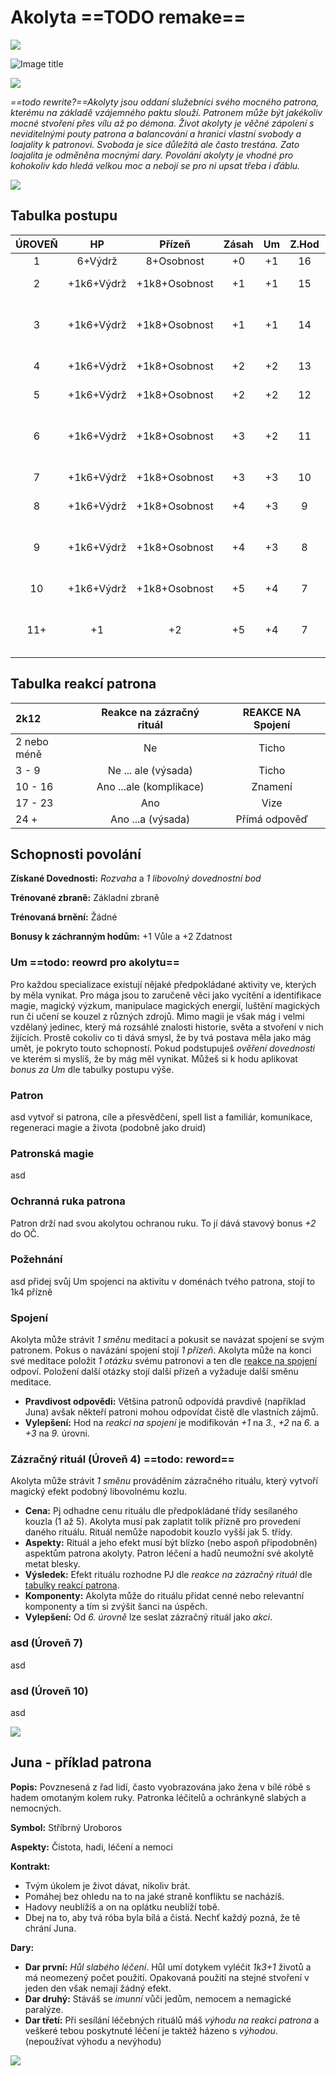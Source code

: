 # Akolyta ==TODO remake==

<img src="/assets/sep_line.png"/>

![Image title](/assets/OW/classes/Acolyte.png)

<img src="/assets/sep_line.png"/>

*==todo rewrite?==Akolyty jsou oddaní služebníci svého mocného patrona, kterému na základě vzájemného paktu slouží. Patronem může být jakékoliv mocné stvoření přes vílu až po démona. Život akolyty je věčné zápolení s neviditelnými pouty patrona a balancování a hranici vlastní svobody a loajality k patronovi. Svoboda je sice důležitá ale často trestána. Zato loajalita je odměněna mocnými dary. Povolání akolyty je vhodné pro kohokoliv kdo hledá velkou moc a nebojí se pro ni upsat třeba i ďáblu.*

<img src="/assets/sep_line.png"/>

## Tabulka postupu

| ÚROVEŇ |     HP     |    Přízeň     | Zásah |  Um  | Z.Hod |                   Odemyká                    |
| :----: | :--------: | :-----------: | :---: | :--: | :---: | :------------------------------------------: |
|   1    |  6+Výdrž   |  8+Osobnost   |  +0   |  +1  |  16   |                   Um, asd                    |
|   2    | +1k6+Výdrž | +1k8+Osobnost |  +1   |  +1  |  15   |              Talent, +1 Kouzlo               |
|   3    | +1k6+Výdrž | +1k8+Osobnost |  +1   |  +1  |  14   |        +1 Dovednostní bod, +1 Kouzlo         |
|   4    | +1k6+Výdrž | +1k8+Osobnost |  +2   |  +2  |  13   |                asd, +1 Kouzlo                |
|   5    | +1k6+Výdrž | +1k8+Osobnost |  +2   |  +2  |  12   |              Talent, +1 Kouzlo               |
|   6    | +1k6+Výdrž | +1k8+Osobnost |  +3   |  +2  |  11   |        +1 Dovednostní bod, +1 Kouzlo         |
|   7    | +1k6+Výdrž | +1k8+Osobnost |  +3   |  +3  |  10   |                asd, +1 Kouzlo                |
|   8    | +1k6+Výdrž | +1k8+Osobnost |  +4   |  +3  |   9   |              Talent, +1 Kouzlo               |
|   9    | +1k6+Výdrž | +1k8+Osobnost |  +4   |  +3  |   8   |        +1 Dovednostní bod, +1 Kouzlo         |
|   10   | +1k6+Výdrž | +1k8+Osobnost |  +5   |  +4  |   7   |                asd, +1 Kouzlo                |
|  11+   |     +1     |      +2       |  +5   |  +4  |   7   | Talent (a každou další 3. úroveň), +1 Kouzlo |

## Tabulka reakcí patrona

| 2k12        | Reakce na zázračný rituál | REAKCE NA Spojení |
| :---------- | :-----------------------: | :---------------: |
| 2 nebo méně |            Ne             |       Ticho       |
| 3 - 9       |    Ne ... ale (výsada)    |       Ticho       |
| 10 - 16     |  Ano ...ale (komplikace)  |      Znamení      |
| 17 - 23     |            Ano            |       Vize        |
| 24 +        |     Ano ...a (výsada)     |   Přímá odpověď   |

## Schopnosti povolání

**Získané Dovednosti:** *Rozvaha* a *1 libovolný dovednostní bod*

**Trénované zbraně:** Základní zbraně

**Trénovaná brnění:** Žádné

**Bonusy k záchranným hodům:** +1 Vůle a +2 Zdatnost

### Um ==todo: reowrd pro akolytu==

Pro každou specializace existují nějaké předpokládané aktivity ve, kterých by měla vynikat. Pro mága jsou to zaručeně věci jako vycítění a identifikace magie, magický výzkum, manipulace magických energií, luštění magických run či učení se kouzel z různých zdrojů. Mimo magii je však mág i velmi vzdělaný jedinec, který má rozsáhlé znalosti historie, světa a stvoření v nich žijících. Prostě cokoliv co ti dává smysl, že by tvá postava měla jako mág umět, je pokryto touto schopností. Pokud podstupuješ *ověření dovednosti* ve kterém si myslíš, že by mág měl vynikat. Můžeš si k hodu aplikovat *bonus za Um* dle tabulky postupu výše.

### Patron

asd vytvoř si patrona, cíle a přesvědčení, spell list a familiár, komunikace, regeneraci magie a života (podobně jako druid)

### Patronská magie

asd 

### Ochranná ruka patrona

Patron drží nad svou akolytou ochranou ruku. To jí dává stavový bonus *+2* do OČ.

### Požehnání

asd přidej svůj Um spojenci na aktivitu v doménách tvého patrona, stojí to 1k4 přízně

### Spojení

Akolyta může strávit *1 směnu* meditací a pokusit se navázat spojení se svým patronem. Pokus o navázání spojení stojí *1 přízeň*. Akolyta může na konci své meditace položit *1 otázku* svému patronovi a ten dle [reakce na spojení](/Zasazení%20%28Žánry%29/Starý%20svět%20%28Fantasy%29/Povolání/Akolyta/#tabulka-reakci-patrona) odpoví. Položení další otázky stojí další přízeň a vyžaduje další směnu meditace.

- **Pravdivost odpovědi:** Většina patronů odpovídá pravdivě (například Juna) avšak někteří patroni mohou odpovídat čistě dle vlastních zájmů.
- **Vylepšení:** Hod na *reakci na spojení* je modifikován *+1* na *3.*, *+2* na *6.* a *+3* na *9.* úrovni.

### Zázračný rituál (Úroveň 4) ==todo: reword==

Akolyta může strávit *1 směnu* prováděním zázračného rituálu, který vytvoří magický efekt podobný libovolnému kozlu.

- **Cena:** Pj odhadne cenu rituálu dle předpokládané třídy sesílaného kouzla (1 až 5). Akolyta musí pak zaplatit tolik přízně pro provedení daného rituálu. Rituál nemůže napodobit kouzlo vyšší jak 5. třídy.
- **Aspekty:** Rituál a jeho efekt musí být blízko (nebo aspoň připodobněn) aspektům patrona akolyty. Patron léčení a hadů neumožní své akolytě metat blesky.
- **Výsledek:** Efekt rituálu rozhodne PJ dle *reakce na zázračný rituál* dle [tabulky reakcí patrona](/Zasazení%20%28Žánry%29/Starý%20svět%20%28Fantasy%29/Povolání/Akolyta/#tabulka-reakci-patrona).
- **Komponenty:** Akolyta může do rituálu přidat cenné nebo relevantní komponenty a tím si zvýšit šanci na úspěch.
- **Vylepšení:** Od *6. úrovně* lze seslat zázračný rituál jako *akci*.

### asd (Úroveň 7)

asd

### asd (Úroveň 10)

asd

<img src="/assets/sep_line.png"/>

## Juna - příklad patrona

**Popis:** Povznesená z řad lidí, často vyobrazována jako žena v bílé róbě s hadem omotaným kolem ruky. Patronka léčitelů a ochránkyně slabých a nemocných.

**Symbol:** Stříbrný Uroboros

**Aspekty:** Čistota, hadi, léčení a nemoci

**Kontrakt:**

- Tvým úkolem je život dávat, nikoliv brát.
- Pomáhej bez ohledu na to na jaké straně konfliktu se nacházíš.
- Hadovy neublížíš a on na oplátku neublíží tobě.
- Dbej na to, aby tvá róba byla bílá a čistá. Nechť každý pozná, že tě chrání Juna.

**Dary:** 

- **Dar první:** *Hůl slabého léčení*. Hůl umí dotykem vyléčit *1k3+1* životů a má neomezený počet použití. Opakovaná použití na stejné stvoření v jeden den však nemají žádný efekt.
- **Dar druhý:** Stáváš se *imunní* vůči jedům, nemocem a nemagické paralýze. 
- **Dar třetí:** Při sesílání léčebných rituálů máš *výhodu na reakci patrona* a veškeré tebou poskytnuté léčení je taktéž házeno s *výhodou*. (nepoužívat výhodu a nevýhodu)

<img src="/assets/sep_line.png"/>
